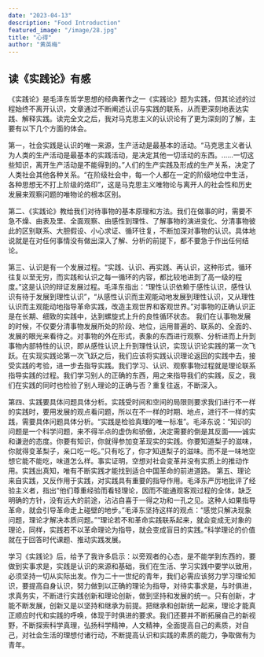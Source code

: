```yaml
---
date: "2023-04-13"
description: "Food Introduction"
featured_image: "/image/28.jpg"
title: "心得"
author: "黄英梅"
---
```

## 读《实践论》有感
《实践论》是毛泽东哲学思想的经典著作之一《实践论》题为实践，但其论述的过程始终不离开认识，文章通过不断阐述认识与实践的联系，从而更深刻地表达实践、解释实践。读完全文之后，我对马克思主义的认识论有了更为深刻的了解，主要有以下几个方面的体会。

第一，社会实践是认识的唯一来源，生产活动是最基本的活动。“马克思主义者认为人类的生产活动是最基本的实践活动，是决定其他一切活动的东西。……一切这些知识，离开生产活动是不能得到的。”人们的生产实践及形成的生产关系，决定了人类社会其他各种关系。“在阶级社会中，每一个人都在一定的阶级地位中生活，各种思想无不打上阶级的烙印”，这是马克思主义唯物论与离开人的社会性和历史发展来观察问题的唯物论的根本区别。

第二、《实践论》教给我们对待事物的基本原理和方法。我们在做事的时，需要不急不燥、由表及里、全面观察、由感性到理性、了解事物的演进变化、分清事物彼此的区别联系、大胆假设、小心求证、循环往复，不断加深对事物的认识。具体地说就是在对任何事情没有做出深入了解、分析的前提下，都不要急于作出任何结论。

第三、认识是有一个发展过程。“实践、认识、再实践、再认识，这种形式，循环往复以至无穷，而实践和认识之每一循环的内容，都比较地进到了高一级的程度。”这是认识的辩证发展过程。毛泽东指出：“理性认识依赖于感性认识，感性认识有待于发展到理性认识”，“从感性认识而主观能动地发展到理性认识，又从理性认识而主观能动地指导革命实践，改造主观世界和客观世界。”对事物的正确认识正是在长期、细致的实践中，达到螺旋式上升的良性循环状态。
我们在认事物发展的时候，不仅要分清事物发展所处的阶段、地位，运用普遍的、联系的、全面的、发展的眼光来看待之。对事物的外在形式，表象的东西进行观察、分析进而上升到事物内部特性的认识，即从感性认识上升到理性认识，实现认识论实践的第一次飞跃。在实现实践论第一次飞跃之后，我们应该将实践认识理论返回的实践中去，接受实践的考验，进一步去指导实践。我们学习、认识、观察事物过程就是理论联系指导实践的过程。我们学习别人的正确的东西，用之来指导我们的实践，反之，我们在实践的同时也检验了别人理论的正确与否？重复往返，不断深入。

第四、实践要具体问题具体分析。实践受时间和空间的局限则要求我们进行不一样的实践时，要用发展的观点看问题，所以在不一样的时期、地点，进行不一样的实践，需要具体问题具体分析。“实践是检验真理的唯一标准”。毛泽东说：“知识的问题是一个科学问题，来不得半点的虚伪和骄傲，决定需要的倒是其反面——诚实和谦逊的态度。你要有知识，你就得参加变革现实的实践。你要知道梨子的滋味，你就得变革梨子，亲口吃一吃。”只有吃了，你才知道梨子的滋味。而不是一味地空想它能不能吃，味道怎么样。事实证明，空想对社会变革并没有实质上的推动作用。实践出真知，唯有不断实践才能找到适合中国革命的前进道路。
第五、理论来自实践，又反作用于实践，对实践具有重要的指导作用。毛泽东严厉地批评了经验主义者，指出“他们尊重经验而看轻理论，因而不能通观客观过程的全体，缺乏明确的方针，没有远大的前途，沾沾自喜于一得之功和一孔之见。这种人如果指导革命，就会引导革命走上碰壁的地步。”毛泽东坚持这样的观点：“感觉只解决现象问题，理论才解决本质问题。”“理论若不和革命实践联系起来，就会变成无对象的理论，同样，实践若不以革命理论为指导，就会变成盲目的实践。”科学理论的价值就在于回答时代课题、推动实践发展。

学习《实践论》后，给予了我许多启示：以旁观者的心态，是不能学到东西的，要做到实事求是，实践是认识的来源和基础，我们在生活、学习实践中要学以致用，必须坚持一切从实际出发。作为二十一世纪的青年，我们必需应该努力学习理论知识，要提高自身认识，努力做到以正确的理论为指导，对待实事求是，与时俱进，求真务实，不断进行实践创新和理论创新，做到坚持和发展的统一。只有创新，才能不断发展，创新又是以坚持和继承为前提。把继承和创新统一起来，理论才能真正顺应时代和实践的呼唤，体现于时俱进的要求。我们还要并不断拓展自己的新视野，不断探索科学真理，弘扬科学精神，人文精神，全面提高自己的素质，对自己，对社会生活的理想付诸行动，不断提高认识和实践的素质的能力，争取做有为青年。


